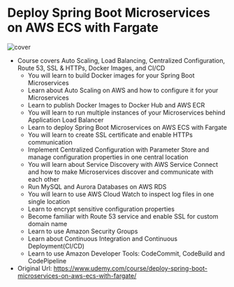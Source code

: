 # Deploy Spring Boot Microservices on AWS ECS with Fargate
![cover](https://img-c.udemycdn.com/course/240x135/4885498_33bc.jpg)
* Course covers Auto Scaling, Load Balancing, Centralized Configuration, Route 53, SSL &amp; HTTPs, Docker Images, and CI/CD
  * You will learn to build Docker images for your Spring Boot Microservices
  * Learn about Auto Scaling on AWS and how to configure it for your Microservices
  * Learn to publish Docker Images to Docker Hub and AWS ECR
  * You will learn to run multiple instances of your Microservices behind Application Load Balancer
  * Learn to deploy Spring Boot Microservices on AWS ECS with Fargate
  * You will learn to create SSL certificate and enable HTTPs communication
  * Implement Centralized Configuration with Parameter Store and manage configuration properties in one central location
  * You will learn about Service Discovery with AWS Service Connect and how to make Microservices discover and communicate with each other
  * Run MySQL and Aurora Databases on AWS RDS
  * You will learn to use AWS Cloud Watch to inspect log files in one single location
  * Learn to encrypt sensitive configuration properties
  * Become familiar with Route 53 service and enable SSL for custom domain name
  * Learn to use Amazon Security Groups
  * Learn about Continuous Integration and Continuous Deployment(CI/CD)
  * Learn to use Amazon Developer Tools: CodeCommit, CodeBuild and CodePipeline
* Original Url: https://www.udemy.com/course/deploy-spring-boot-microservices-on-aws-ecs-with-fargate/

